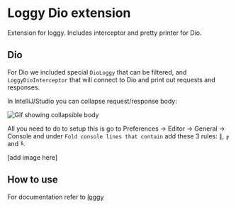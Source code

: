# Loggy Dio extension

Extension for loggy. Includes interceptor and pretty printer for Dio.

## Dio
For Dio we included special `DioLoggy` that can be filtered, and `LoggyDioInterceptor` that will connect to Dio and print out requests and responses.

In IntelliJ/Studio you can collapse request/response body:

 ![Gif showing collapsible body][show_body]
 
All you need to do to setup this is go to Preferences -> Editor -> General -> Console and under `Fold console lines that contain` add these 3 rules: `║`, `╔` and `╚`.

[add image here]
 
## How to use

For documentation refer to [loggy](https://github.com/infinum/floggy/blob/master/loggy/README.md)
 
[show_body]: https://github.com/infinum/floggy/raw/master/assets/2020-10-28%2010.38.39.gif
